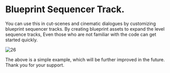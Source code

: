 # Blueprint Sequencer Track.
You can use this in cut-scenes and cinematic dialogues by customizing blueprint sequencer tracks. By creating blueprint assets to expand the level sequence tracks, Even those who are not familiar with the code can get started quickly.

![26](https://github.com/SQTaoger/SequencerTrack/assets/26479538/31cee4e9-1923-4398-9914-ac07586a2274)

The above is a simple example, which will be further improved in the future. Thank you for your support.
